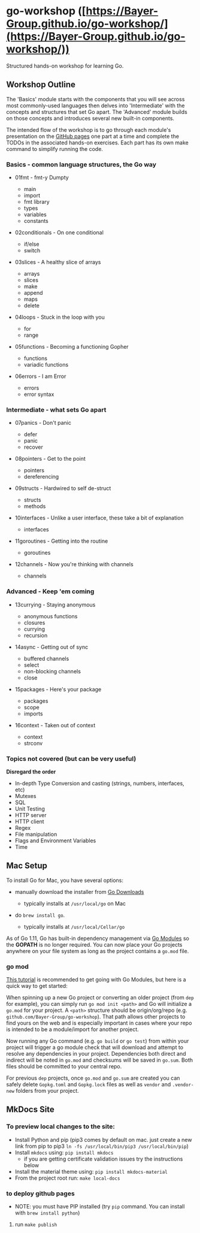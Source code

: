 # go-workshop ([https://Bayer-Group.github.io/go-workshop/](https://Bayer-Group.github.io/go-workshop/))
Structured hands-on workshop for learning Go. 

## Workshop Outline
The 'Basics' module starts with the components that you will see across most commonly-used languages then delves into 'Intermediate' with the concepts and structures that set Go apart.  The 'Advanced' module builds on those concepts and introduces several new built-in components.

The intended flow of the workshop is to go through each module's presentation on the [GitHub pages](https://Bayer-Group.github.io/go-workshop/) one part at a time and complete the TODOs in the associated hands-on exercises.  Each part has its own make command to simplify running the code.

### Basics - common language structures, the Go way

* 01fmt - fmt-y Dumpty
    * main
    * import
    * fmt library
    * types
    * variables
    * constants
    
* 02conditionals - On one conditional
    * if/else
    * switch
    
* 03slices - A healthy slice of arrays
    * arrays
    * slices
    * make
    * append
    * maps
    * delete

* 04loops - Stuck in the loop with you
    * for
    * range
    
* 05functions - Becoming a functioning Gopher
    * functions
    * variadic functions
    
* 06errors - I am Error
    * errors
    * error syntax
    
### Intermediate - what sets Go apart
    
* 07panics - Don't panic
    * defer
    * panic
    * recover
    
* 08pointers - Get to the point
    * pointers
    * dereferencing
    
* 09structs - Hardwired to self de-struct
    * structs
    * methods
    
* 10interfaces - Unlike a user interface, these take a bit of explanation
    * interfaces
    
* 11goroutines - Getting into the routine
    * goroutines
    
* 12channels - Now you're thinking with channels
    * channels

### Advanced - Keep 'em coming

* 13currying - Staying anonymous
    * anonymous functions
    * closures
    * currying
    * recursion

* 14async - Getting out of sync
    * buffered channels
    * select
    * non-blocking channels
    * close

* 15packages - Here's your package
    * packages
    * scope
    * imports
    
* 16context - Taken out of context
    * context
    * strconv
    
### Topics not covered (but can be very useful)
__Disregard the order__

* In-depth Type Conversion and casting (strings, numbers, interfaces, etc)
* Mutexes
* SQL
* Unit Testing
* HTTP server
* HTTP client
* Regex
* File manipulation
* Flags and Environment Variables
* Time

## Mac Setup
To install Go for Mac, you have several options:
 
* manually download the installer from [Go Downloads](https://golang.org/dl/)
    * typically installs at `/usr/local/go` on Mac
    
* do `brew install go`.
    * typically installs at `/usr/local/Cellar/go`

As of Go 1.11, Go has built-in dependency management via [Go Modules](https://blog.golang.org/modules2019) so the **GOPATH** is no longer required. You can now place your Go projects anywhere on your file system as long as the project contains a `go.mod` file.

### go mod
[This tutorial](https://blog.golang.org/using-go-modules) is recommended to get going with Go Modules, but here is a quick way to get started:

When spinning up a new Go project or converting an older project (from `dep` for example), you can simply run `go mod init <path>` and Go will initialize a `go.mod` for your project. A `<path>` structure should be origin/org/repo (e.g. `github.com/Bayer-Group/go-workshop`). That path allows other projects to find yours on the web and is especially important in cases where your repo is intended to be a module/import for another project. 

Now running any Go command (e.g. `go build` or `go test`) from within your project will trigger a go module check that will download and attempt to resolve any dependencies in your project. Dependencies both direct and indirect will be noted in `go.mod` and checksums will be saved in `go.sum`. Both files should be committed to your central repo.

For previous `dep` projects, once `go.mod` and `go.sum` are created you can safely delete `Gopkg.toml` and `Gopkg.lock` files as well as `vendor` and `.vendor-new` folders from your project. 

## MkDocs Site
### To preview local changes to the site:
 - Install Python and pip (pip3 comes by default on mac.  just create a new link from pip to pip3 `ln -fs /usr/local/bin/pip3 /usr/local/bin/pip`) 
 - Install `mkdocs` using: `pip install mkdocs`
    - if you are getting certificate validation issues try the instructions below
 - Install the material theme using: `pip install mkdocs-material`
 - From the project root run: `make local-docs`
 
  
### to deploy github pages
- NOTE: you must have PIP installed (try `pip` command.  You can install with `brew install python`)
1. run `make publish`
